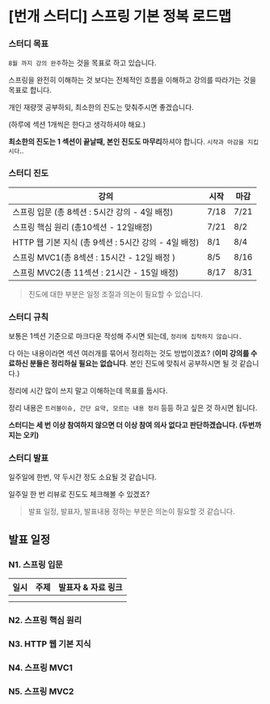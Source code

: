 # [번개 스터디] 스프링 기본 정복 로드맵

### 스터디 목표

`8월 까지 강의 완주`하는 것을 목표로 하고 있습니다.

스프링을 완전히 이해하는 것 보다는 전체적인 흐름을 이해하고 강의를 따라가는 것을 목표로 합니다.

개인 재량껏 공부하되, 최소한의 진도는 맞춰주시면 좋겠습니다.

(하루에 섹션 1개씩은 한다고 생각하셔야 해요.)

**최소한의 진도는 1 섹션이 끝날때, 본인 진도도 마무리**하셔야 합니다. `시작과 마감을 지킵시다`..

### 스터디 진도

| 강의                                                 | 시작 | 마감 |
| ---------------------------------------------------- | ---- | ---- |
| 스프링 입문 (총 8섹션 : 5시간 강의 - 4일 배정)       | 7/18 | 7/21 |
| 스프링 핵심 원리 (총10섹션 - 12일배정)               | 7/21 | 8/2  |
| HTTP 웹 기본 지식 (총 9섹션 : 5시간 강의 - 4일 배정) | 8/1  | 8/4  |
| 스프링 MVC1(총 8섹션 : 15시간 - 12일 배정 )          | 8/5  | 8/16 |
| 스프링 MVC2(총 11섹션 : 21시간 - 15일 배정)          | 8/17 | 8/31 |

> 진도에 대한 부분은 일정 조절과 의논이 필요할 수 있습니다.

### 스터디 규칙

보통은 1섹션 기준으로 마크다운 작성해 주시면 되는데,  `정리에 집착하지 않습니다.  `

다 아는 내용이라면 섹션 여러개를 묶어서 정리하는 것도 방법이겠죠? (**이미 강의를 수료하신 분들은 정리하실 필요는 없습니다**. 본인 진도에 맞춰서 공부하시면 될 것 같습니다.)

정리에 시간 많이 쓰지 말고 이해하는데 목표를 둡시다.

정리 내용은 `트러블이슈, 간단 요약, 모르는 내용 정리` 등등 하고 싶은 것 하시면 됩니다.

**스터디는 세 번 이상 참여하지 않으면 더 이상 참여 의사 없다고 판단하겠습니다. (두번까지는 오키)**

### 스터디 발표

일주일에 한번, 약 두시간 정도 소요될 것 같습니다. 

일주일 한 번 리뷰로 진도도 체크해볼 수 있겠죠?

> 발표 일정, 발표자, 발표내용 정하는 부분은 의논이 필요할 것 같습니다. 



## 발표 일정

### N1. 스프링 입문

| 일시 | 주제 | 발표자 & 자료 링크 |
| ---- | ---- | ------------------ |
|      |      |                    |
|      |      |                    |



### N2. 스프링 핵심 원리

### N3. HTTP 웹 기본 지식

### N4. 스프링 MVC1

### N5. 스프링 MVC2



